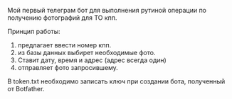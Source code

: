 Мой первый телеграм бот для выполнения рутиной операции по получению фотографий для ТО кпп.

Принцип работы:
1. предлагает ввести номер кпп.
2. из базы данных выбирет необходимые фото.
3. Ставит дату, время и адрес (адрес всегда один)
4. отправляет фото запросившему.

В token.txt необходимо записать ключ при создании бота, полученный от Botfather.
